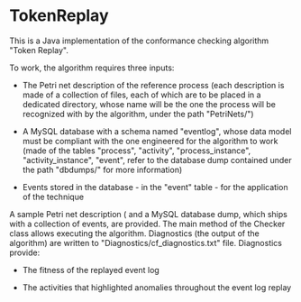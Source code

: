 # TokenReplay
This is a Java implementation of the conformance checking algorithm "Token Replay".

To work, the algorithm requires three inputs:

- The Petri net description of the reference process (each description is made of a collection of files, each of which are to be placed in a dedicated directory, whose name will be the one the process will be recognized with by the algorithm, under the path "PetriNets/")

- A MySQL database with a schema named "eventlog", whose data model must be compliant with the one engineered for the algorithm to work (made of the tables "process", "activity", "process_instance", "activity_instance", "event", refer to the database dump contained under the path "dbdumps/" for more information)

- Events stored in the database - in the "event" table - for the application of the technique

A sample Petri net description ( and a MySQL database dump, which ships with a collection of events, are provided.
The main method of the Checker class allows executing the algorithm. 
Diagnostics (the output of the algorithm) are written to "Diagnostics/cf_diagnostics.txt" file. Diagnostics provide:

- The fitness of the replayed event log

- The activities that highlighted anomalies throughout the event log replay
